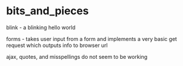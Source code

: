 # bits_and_pieces
blink - a blinking hello world

forms - takes user input from a form and implements a very basic get request which outputs info to browser url

ajax, quotes, and misspellings do not seem to be working